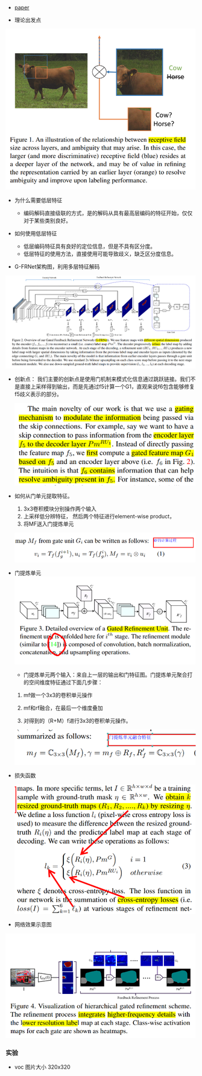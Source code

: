 * [paper](paper/2017-Gated%20Feedback%20Refinement%20Network%20for%20Dense%20Image%20Labeling.pdf)


* 理论出发点

![1537923473629](readme/G-FRNet_理论出发点.png)

* 为什么需要低层特征
  * 编码解码直接级联的方式，是的解码从具有最高层编码的特征开始，仅仅对于某些类别良好。
* 如何使用低层特征
  * 低层编码特征具有良好的定位信息，但是不具有区分度。
  * 低层特征的使用方法，直接使用可能导致歧义，缺乏区分度信息。

* G-FRNet架构图，利用多层特征解码

![1537923333887](readme/G-FRNet_架构图.png)

* 创新点： 我们主要的创新点是使用门机制来模式化信息通过跳跃链接。我们不是直接上采样得到输出，而是先通过f5计算一个G1，直观来说f6包含能够修复f5歧义表示的部分。

  ![1537929810917](readme/G-FRNet_创新点.png)

* 如何从门单元提取特征。

  1. 3x3卷积模块分别操作两个输入
  2. 上采样低分辨特征， 然后两个特征进行element-wise product，
  3. 将MF送入门提炼单元

  ![1537932466349](readme/G-FRNet_从门单元提取特征.png)

* 门提炼单元
  ![1537932533037](readme/G-FRNet_门单元.png)

  * 门提炼单元两个输入：来自上一层的输出和门特征图。门提炼单元聚合打的空间维度特征通过下面几步骤：

  1. mf做一个3x3的卷积单元操作

  2. mf和rf融合，在最后一个维度叠加
  3. 对得到的（R+M）f进行3x3的卷积单元操作。

  ![1537933240916](readme/G-FRNet_门提炼单元的公式.png)

* 损失函数

  ![1537933850755](readme/G-FRNet_损失函数.png)

* 网络效果示意图

![1537924196208](readme/G-FRNet_效果示意图.png)







### 实验



* voc 图片大小  320x320
